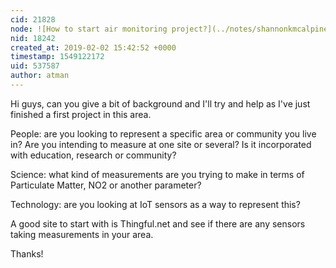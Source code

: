 ```yaml
---
cid: 21828
node: ![How to start air monitoring project?](../notes/shannonkmcalpine/02-01-2019/how-to-start-air-monitoring-project)
nid: 18242
created_at: 2019-02-02 15:42:52 +0000
timestamp: 1549122172
uid: 537587
author: atman
---
```


 Hi guys, can you give a bit of background and I'll try and help as I've just finished a first project in this area.

People: are you looking to represent a specific area or community you live in? Are you intending to measure at one site or several? Is it incorporated with education, research or community?

Science: what kind of measurements are you trying to make in terms of Particulate Matter, NO2 or another parameter?

Technology: are you looking at IoT sensors as a way to represent this?

A good site to start with is Thingful.net and see if there are any sensors taking measurements in your area.

Thanks!
